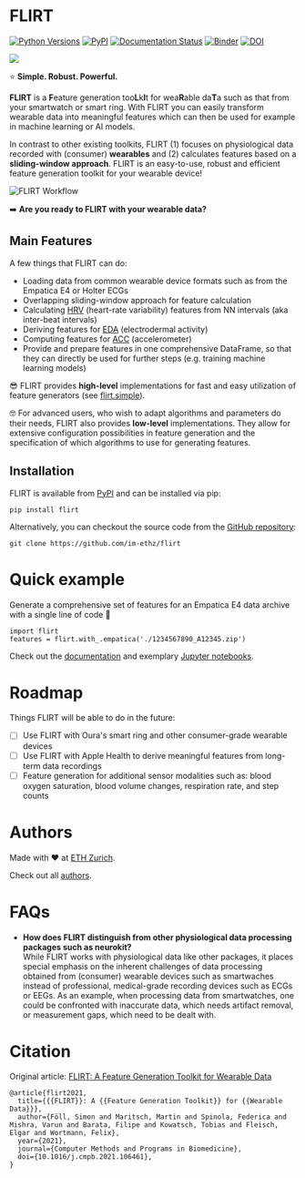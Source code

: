 # FLIRT
[![Python Versions](https://img.shields.io/pypi/pyversions/flirt.svg?logo=python&logoColor=FFE873)](https://pypi.org/project/flirt/)
[![PyPI](https://img.shields.io/pypi/v/flirt.svg?logo=pypi&logoColor=FFE873)](https://pypi.org/project/flirt/)
[![Documentation Status](https://readthedocs.org/projects/flirt/badge/?version=latest)](https://flirt.readthedocs.io/en/latest/?badge=latest)
[![Binder](https://mybinder.org/badge_logo.svg)](https://mybinder.org/v2/gh/im-ethz/flirt/master)
[![DOI](https://img.shields.io/badge/DOI-10.1016/j.cmpb.2021.106461-red.svg)](https://doi.org/10.1016/j.cmpb.2021.106461)

![](https://github.com/im-ethz/flirt/raw/master/docs/img/flirt-header.png)

⭐️ **Simple. Robust. Powerful.** 

**FLIRT** is a **F**eature generation too**L**k**I**t for wea**R**able da**T**a such as that from your smartwatch or smart ring. With FLIRT you can
easily transform wearable data into meaningful features which can then be used for example in machine learning or AI models.

In contrast to other existing toolkits, FLIRT (1) focuses on physiological data recorded with
(consumer) **wearables** and (2) calculates features based on a **sliding-window approach**.
FLIRT is an easy-to-use, robust and efficient feature generation toolkit for your wearable device!

![FLIRT Workflow](https://github.com/im-ethz/flirt/raw/master/docs/img/flirt-workflow.png)

➡️ **Are you ready to FLIRT with your wearable data?**

## Main Features
A few things that FLIRT can do:
  - Loading data from common wearable device formats such as from the Empatica E4 or Holter ECGs
  - Overlapping sliding-window approach for feature calculation
  - Calculating [HRV](https://flirt.readthedocs.io/en/latest/api.html#module-flirt.hrv) (heart-rate variability) features from NN intervals (aka inter-beat intervals)
  - Deriving features for [EDA](https://flirt.readthedocs.io/en/latest/api.html#module-flirt.eda) (electrodermal activity)
  - Computing features for [ACC](https://flirt.readthedocs.io/en/latest/api.html#module-flirt.acc) (accelerometer)
  - Provide and prepare features in one comprehensive DataFrame, so that they can directly be used for further steps
    (e.g. training machine learning models)

😎 FLIRT provides **high-level** implementations for fast and easy utilization of feature generators
(see [flirt.simple](https://flirt.readthedocs.io/en/latest/api.html#module-flirt.simple)).

🤓 For advanced users, who wish to adapt algorithms and parameters do their needs, FLIRT also provides **low-level**
implementations.
They allow for extensive configuration possibilities in feature generation and the specification of which algorithms to
use for generating features.


## Installation
FLIRT is available from [PyPI](https://pypi.org/project/flirt/) and can be installed via pip:
```
pip install flirt
```

Alternatively, you can checkout the source code from the [GitHub repository](https://github.com/im-ethz/flirt):
```
git clone https://github.com/im-ethz/flirt
```


# Quick example
Generate a comprehensive set of features for an Empatica E4 data archive with a single line of code 🚀
```
import flirt
features = flirt.with_.empatica('./1234567890_A12345.zip')
```

Check out the [documentation](https://flirt.readthedocs.io/) and exemplary [Jupyter notebooks](https://github.com/im-ethz/flirt/tree/master/notebooks/).

# Roadmap
Things FLIRT will be able to do in the future:
  - [ ] Use FLIRT with Oura's smart ring and other consumer-grade wearable devices
  - [ ] Use FLIRT with Apple Health to derive meaningful features from long-term data recordings
  - [ ] Feature generation for additional sensor modalities such as: blood oxygen saturation, blood volume changes, respiration rate, and step counts

# Authors
Made with ❤️ at [ETH Zurich](https://im.ethz.ch).

Check out all [authors](https://github.com/im-ethz/flirt/tree/master/docs/authors.rst).

# FAQs
- **How does FLIRT distinguish from other physiological data processing packages such as neurokit?**  \
    While FLIRT works with physiological data like other packages, it places special emphasis on the inherent challenges
    of data processing obtained from (consumer) wearable devices such as smartwaches instead of professional,
    medical-grade recording devices such as ECGs or EEGs. As an example, when processing data from smartwatches, one
    could be confronted with inaccurate data, which needs artifact removal, or measurement gaps, which need to be
    dealt with.
    
# Citation
Original article: [FLIRT: A Feature Generation Toolkit for Wearable Data](https://doi.org/10.1016/j.cmpb.2021.106461)

```
@article{flirt2021,
  title={{{FLIRT}}: A {{Feature Generation Toolkit}} for {{Wearable Data}}},
  author={Föll, Simon and Maritsch, Martin and Spinola, Federica and Mishra, Varun and Barata, Filipe and Kowatsch, Tobias and Fleisch, Elgar and Wortmann, Felix},
  year={2021},
  journal={Computer Methods and Programs in Biomedicine},
  doi={10.1016/j.cmpb.2021.106461},
}
```
